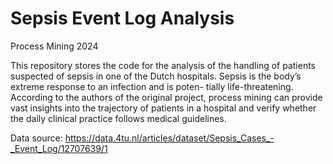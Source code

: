 # Sepsis Event Log Analysis

Process Mining 2024

This repository stores the code for the analysis of the handling of patients suspected of sepsis in one of
the Dutch hospitals. Sepsis is the body’s extreme response to an infection and is poten-
tially life-threatening. According to the authors of the original project, process mining
can provide vast insights into the trajectory of patients in a hospital and verify whether
the daily clinical practice follows medical guidelines.

Data source: https://data.4tu.nl/articles/dataset/Sepsis_Cases_-_Event_Log/12707639/1


